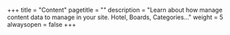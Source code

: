 +++
title = "Content"
pagetitle = ""
description = "Learn about how manage content data to manage in your site. Hotel, Boards, Categories..."
weight = 5
alwaysopen = false
+++
